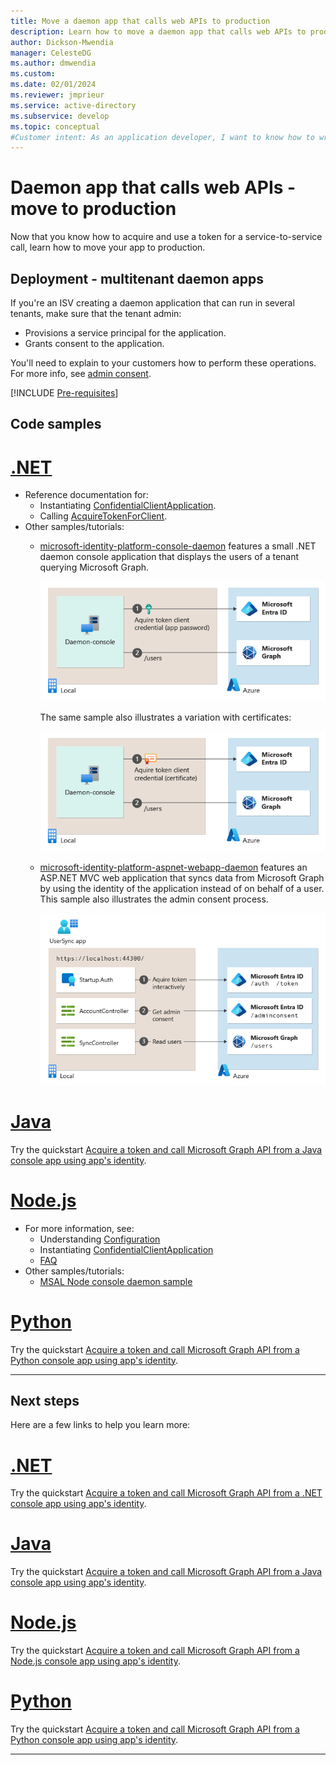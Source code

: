 ```yaml
---
title: Move a daemon app that calls web APIs to production
description: Learn how to move a daemon app that calls web APIs to production
author: Dickson-Mwendia
manager: CelesteDG
ms.author: dmwendia
ms.custom: 
ms.date: 02/01/2024
ms.reviewer: jmprieur
ms.service: active-directory
ms.subservice: develop
ms.topic: conceptual
#Customer intent: As an application developer, I want to know how to write a daemon app that can call web APIs by using the Microsoft identity platform.
---
```


# Daemon app that calls web APIs - move to production

Now that you know how to acquire and use a token for a service-to-service call, learn how to move your app to production.

## Deployment - multitenant daemon apps

If you're an ISV creating a daemon application that can run in several tenants, make sure that the tenant admin:

- Provisions a service principal for the application.
- Grants consent to the application.

You'll need to explain to your customers how to perform these operations. For more info, see [admin consent](./permissions-consent-overview.md#administrator-consent).

[!INCLUDE [Pre-requisites](./includes/scenarios/scenarios-production.md)]

## Code samples

# [.NET](#tab/dotnet)

- Reference documentation for:
  - Instantiating [ConfidentialClientApplication](/dotnet/api/microsoft.identity.client.confidentialclientapplicationbuilder).
  - Calling [AcquireTokenForClient](/dotnet/api/microsoft.identity.client.acquiretokenforclientparameterbuilder?preserve-view=true&view=msal-dotnet-latest&viewFallbackFrom=azure-dotnet).
- Other samples/tutorials:
  - [microsoft-identity-platform-console-daemon](https://github.com/Azure-Samples/microsoft-identity-platform-console-daemon) features a small .NET daemon console application that displays the users of a tenant querying Microsoft Graph.

    ![Sample daemon app topology](media/scenario-daemon-app/daemon-app-sample.png)

    The same sample also illustrates a variation with certificates:

    ![Sample daemon app topology - certificates](media/scenario-daemon-app/daemon-app-sample-with-certificate.png)

  - [microsoft-identity-platform-aspnet-webapp-daemon](https://github.com/Azure-Samples/microsoft-identity-platform-aspnet-webapp-daemon) features an ASP.NET MVC web application that syncs data from Microsoft Graph by using the identity of the application instead of on behalf of a user. This sample also illustrates the admin consent process.

    ![topology](media/scenario-daemon-app/daemon-app-sample-web.png)

# [Java](#tab/java)

Try the quickstart [Acquire a token and call Microsoft Graph API from a Java console app using app's identity](quickstart-v2-java-daemon.md).

# [Node.js](#tab/nodejs)

- For more information, see:
  - Understanding [Configuration](https://github.com/AzureAD/microsoft-authentication-library-for-js/blob/dev/lib/msal-node/docs/configuration.md)
  - Instantiating [ConfidentialClientApplication](https://github.com/AzureAD/microsoft-authentication-library-for-js/blob/dev/lib/msal-node/docs/initialize-confidential-client-application.md)
  - [FAQ](https://github.com/AzureAD/microsoft-authentication-library-for-js/blob/dev/lib/msal-node/docs/faq.md)
- Other samples/tutorials:
  - [MSAL Node console daemon sample](https://github.com/Azure-Samples/ms-identity-javascript-nodejs-console)

# [Python](#tab/python)

Try the quickstart [Acquire a token and call Microsoft Graph API from a Python console app using app's identity](quickstart-daemon-app-python-acquire-token.md).

---

## Next steps

Here are a few links to help you learn more:

# [.NET](#tab/dotnet)

Try the quickstart [Acquire a token and call Microsoft Graph API from a .NET console app using app's identity](quickstart-v2-netcore-daemon.md).

# [Java](#tab/java)

Try the quickstart [Acquire a token and call Microsoft Graph API from a Java console app using app's identity](quickstart-v2-java-daemon.md).

# [Node.js](#tab/nodejs)

Try the quickstart [Acquire a token and call Microsoft Graph API from a Node.js console app using app's identity](quickstart-v2-nodejs-console.md).

# [Python](#tab/python)

Try the quickstart [Acquire a token and call Microsoft Graph API from a Python console app using app's identity](quickstart-v2-python-daemon.md).

---

